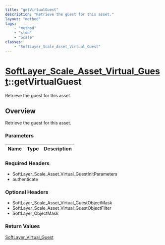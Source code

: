 ```yaml
---
title: "getVirtualGuest"
description: "Retrieve the guest for this asset."
layout: "method"
tags:
    - "method"
    - "sldn"
    - "Scale"
classes:
    - "SoftLayer_Scale_Asset_Virtual_Guest"
---
```

# [SoftLayer_Scale_Asset_Virtual_Guest](/reference/services/SoftLayer_Scale_Asset_Virtual_Guest)::getVirtualGuest

Retrieve the guest for this asset.


## Overview 
Retrieve the guest for this asset.

### Parameters 
|Name | Type | Description |
| --- | --- | --- |


### Required Headers
* SoftLayer_Scale_Asset_Virtual_GuestInitParameters
* authenticate

### Optional Headers
* SoftLayer_Scale_Asset_Virtual_GuestObjectMask
* SoftLayer_Scale_Asset_Virtual_GuestObjectFilter
* SoftLayer_ObjectMask

### Return Values
<a href='/reference/datatypes/SoftLayer_Virtual_Guest'>SoftLayer_Virtual_Guest </a>

